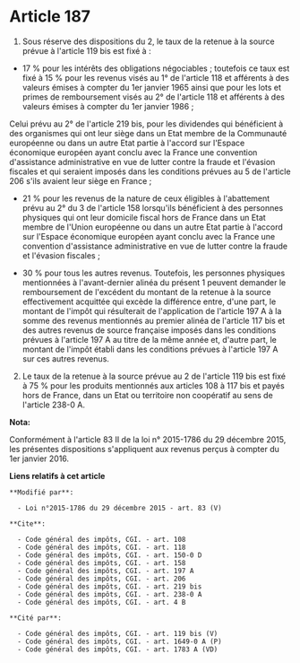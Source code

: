 # Article 187

1. Sous réserve des dispositions du 2, le taux de la retenue à la source prévue à l'article 119 bis est fixé à :

- 17 % pour les intérêts des obligations négociables ; toutefois ce taux est fixé à 15 % pour les revenus visés au 1° de
l'article 118 et afférents à des valeurs émises à compter du 1er janvier 1965 ainsi que pour les lots et primes de
remboursement visés au 2° de l'article 118 et afférents à des valeurs émises à compter du 1er janvier 1986 ; 

Celui prévu au 2° de l'article 219 bis, pour les dividendes qui bénéficient à des organismes qui ont leur siège dans un Etat
membre de la Communauté européenne ou dans un autre Etat partie à l'accord sur l'Espace économique européen ayant conclu avec
la France une convention d'assistance administrative en vue de lutter contre la fraude et l'évasion fiscales et qui seraient
imposés dans les conditions prévues au 5 de l'article 206 s'ils avaient leur siège en France ;

- 21 % pour les revenus de la nature de ceux éligibles à l'abattement prévu au 2° du 3 de l'article 158 lorsqu'ils
bénéficient à des personnes physiques qui ont leur domicile fiscal hors de France dans un Etat membre de l'Union européenne
ou dans un autre Etat partie à l'accord sur l'Espace économique européen ayant conclu avec la France une convention
d'assistance administrative en vue de lutter contre la fraude et l'évasion fiscales ;

- 30 % pour tous les autres revenus. Toutefois, les personnes physiques mentionnées à l'avant-dernier alinéa du présent 1
peuvent demander le remboursement de l'excédent du montant de la retenue à la source effectivement acquittée qui excède la
différence entre, d'une part, le montant de l'impôt qui résulterait de l'application de l'article 197 A à la somme des
revenus mentionnés au premier alinéa de l'article 117 bis et des autres revenus de source française imposés dans les
conditions prévues à l'article 197 A au titre de la même année et, d'autre part, le montant de l'impôt établi dans les
conditions prévues à l'article 197 A sur ces autres revenus.

2. Le taux de la retenue à la source prévue au 2 de l'article 119 bis est fixé à 75 % pour les produits mentionnés aux
articles 108 à 117 bis et payés hors de France, dans un Etat ou territoire non coopératif au sens de l'article 238-0 A.

**Nota:**

Conformément à l'article 83 II de la loi n° 2015-1786 du 29 décembre 2015, les présentes dispositions s'appliquent  aux
revenus perçus à compter du 1er janvier 2016.

**Liens relatifs à cet article**

	**Modifié par**:

	  - Loi n°2015-1786 du 29 décembre 2015 - art. 83 (V)

	**Cite**:

	  - Code général des impôts, CGI. - art. 108
	  - Code général des impôts, CGI. - art. 118
	  - Code général des impôts, CGI. - art. 150-0 D
	  - Code général des impôts, CGI. - art. 158
	  - Code général des impôts, CGI. - art. 197 A
	  - Code général des impôts, CGI. - art. 206
	  - Code général des impôts, CGI. - art. 219 bis
	  - Code général des impôts, CGI. - art. 238-0 A
	  - Code général des impôts, CGI. - art. 4 B

	**Cité par**:

	  - Code général des impôts, CGI. - art. 119 bis (V)
	  - Code général des impôts, CGI. - art. 1649-0 A (P)
	  - Code général des impôts, CGI. - art. 1783 A (VD)
